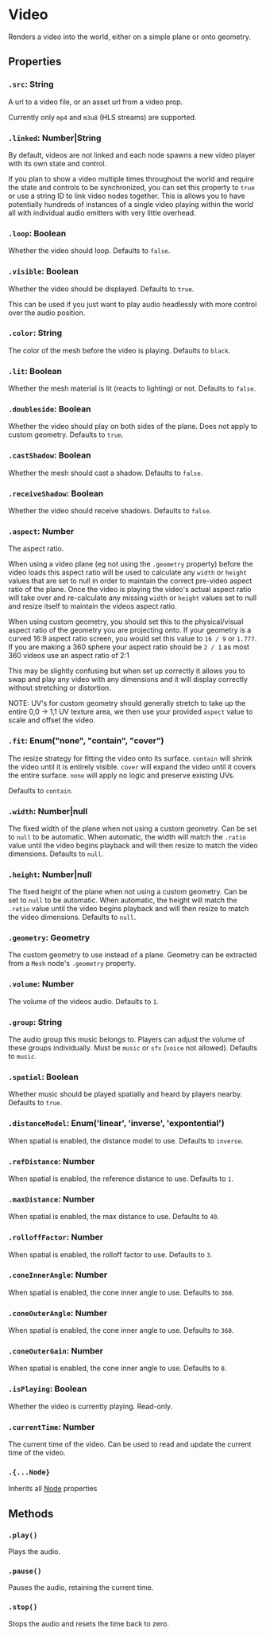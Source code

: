 # Video

Renders a video into the world, either on a simple plane or onto geometry.

## Properties

### `.src`: String

A url to a video file, or an asset url from a video prop.

Currently only `mp4` and `m3u8` (HLS streams) are supported.

### `.linked`: Number|String

By default, videos are not linked and each node spawns a new video player with its own state and control.

If you plan to show a video multiple times throughout the world and require the state and controls to be synchronized, you can set this property to `true` or use a string ID to link video nodes together. This is allows you to have potentially hundreds of instances of a single video playing within the world all with individual audio emitters with very little overhead.

### `.loop`: Boolean

Whether the video should loop. Defaults to `false`.

### `.visible`: Boolean

Whether the video should be displayed. Defaults to `true`.

This can be used if you just want to play audio headlessly with more control over the audio position.

### `.color`: String

The color of the mesh before the video is playing. Defaults to `black`.

### `.lit`: Boolean

Whether the mesh material is lit (reacts to lighting) or not. Defaults to `false`.

### `.doubleside`: Boolean

Whether the video should play on both sides of the plane. Does not apply to custom geometry. Defaults to `true`.

### `.castShadow`: Boolean

Whether the mesh should cast a shadow. Defaults to `false`.

### `.receiveShadow`: Boolean

Whether the video should receive shadows. Defaults to `false`.

### `.aspect`: Number

The aspect ratio. 

When using a video plane (eg not using the `.geometry` property) before the video loads this aspect ratio will be used to calculate any `width` or `height` values that are set to null in order to maintain the correct pre-video aspect ratio of the plane. Once the video is playing the video's actual aspect ratio will take over and re-calculate any missing `width` or `height` values set to null and resize itself to maintain the videos aspect ratio.

When using custom geometry, you should set this to the physical/visual aspect ratio of the geometry you are projecting onto. If your geometry is a curved 16:9 aspect ratio screen, you would set this value to `16 / 9` or `1.777`. If you are making a 360 sphere your aspect ratio should be `2 / 1` as most 360 videos use an aspect ratio of 2:1

This may be slightly confusing but when set up correctly it allows you to swap and play any video with any dimensions and it will display correctly without stretching or distortion.

NOTE: UV's for custom geometry should generally stretch to take up the entire 0,0 -> 1,1 UV texture area, we then use your provided `aspect` value to scale and offset the video.

### `.fit`: Enum("none", "contain", "cover")

The resize strategy for fitting the video onto its surface. `contain` will shrink the video until it is entirely visible. `cover` will expand the video until it covers the entire surface. `none` will apply no logic and preserve existing UVs.

Defaults to `contain`.

### `.width`: Number|null

The fixed width of the plane when not using a custom geometry. Can be set to `null` to be automatic. When automatic, the width will match the `.ratio` value until the video begins playback and will then resize to match the video dimensions. Defaults to `null`.

### `.height`: Number|null

The fixed height of the plane when not using a custom geometry. Can be set to `null` to be automatic. When automatic, the height will match the `.ratio` value until the video begins playback and will then resize to match the video dimensions. Defaults to `null`.

### `.geometry`: Geometry

The custom geometry to use instead of a plane. Geometry can be extracted from a `Mesh` node's `.geometry` property.

### `.volume`: Number

The volume of the videos audio. Defaults to `1`.

### `.group`: String

The audio group this music belongs to. Players can adjust the volume of these groups individually. Must be `music` or `sfx` (`voice` not allowed). Defaults to `music`.

### `.spatial`: Boolean

Whether music should be played spatially and heard by players nearby. Defaults to `true`.

### `.distanceModel`: Enum('linear', 'inverse', 'expontential')

When spatial is enabled, the distance model to use. Defaults to `inverse`.

### `.refDistance`: Number

When spatial is enabled, the reference distance to use. Defaults to `1`.

### `.maxDistance`: Number

When spatial is enabled, the max distance to use. Defaults to `40`.

### `.rolloffFactor`: Number

When spatial is enabled, the rolloff factor to use. Defaults to `3`.

### `.coneInnerAngle`: Number

When spatial is enabled, the cone inner angle to use. Defaults to `360`.

### `.coneOuterAngle`: Number

When spatial is enabled, the cone inner angle to use. Defaults to `360`.

### `.coneOuterGain`: Number

When spatial is enabled, the cone inner angle to use. Defaults to `0`.

### `.isPlaying`: Boolean

Whether the video is currently playing. Read-only.

### `.currentTime`: Number

The current time of the video. Can be used to read and update the current time of the video.

### `.{...Node}`

Inherits all [Node](/docs/scripting/nodes/Node.md) properties

## Methods

### `.play()`

Plays the audio. 

### `.pause()`

Pauses the audio, retaining the current time.

### `.stop()`

Stops the audio and resets the time back to zero.
